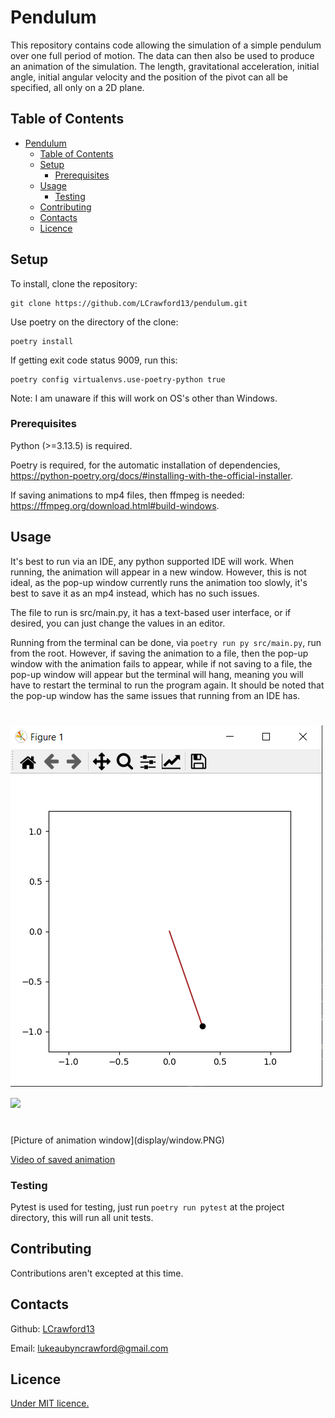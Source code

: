 # Pendulum
This repository contains code allowing the simulation of a simple pendulum over one full period of motion. The data can then also be used to produce an animation of the simulation. The length, gravitational acceleration, initial angle, initial angular velocity and the position of the pivot can all be specified, all only on a 2D plane.

## Table of Contents

- [Pendulum](#pendulum)
  - [Table of Contents](#table-of-contents)
  - [Setup](#setup)
    - [Prerequisites](#prerequisites)
  - [Usage](#usage)
    - [Testing](#testing)
  - [Contributing](#contributing)
  - [Contacts](#contacts)
  - [Licence](#licence)

## Setup

To install, clone the repository:
```shell
git clone https://github.com/LCrawford13/pendulum.git
```

Use poetry on the directory of the clone:
```shell
poetry install
```

If getting exit code status 9009, run this:
```shell
poetry config virtualenvs.use-poetry-python true
```

Note: I am unaware if this will work on OS's other than Windows.

### Prerequisites

Python (>=3.13.5) is required.

Poetry is required, for the automatic installation of dependencies, https://python-poetry.org/docs/#installing-with-the-official-installer. 

If saving animations to mp4 files, then ffmpeg is needed: https://ffmpeg.org/download.html#build-windows.

## Usage

It's best to run via an IDE, any python supported IDE will work. When running, the animation will appear in a new window. However, this is not ideal, as the pop-up window currently runs the animation too slowly, it's best to save it as an mp4 instead, which has no such issues.

The file to run is src/main.py, it has a text-based user interface, or if desired, you can just change the values in an editor.

Running from the terminal can be done, via `poetry run py src/main.py`, run from the root. However, if saving the animation to a file, then the pop-up window with the animation fails to appear, while if not saving to a file, the pop-up window will appear but the terminal will hang, meaning you will have to restart the terminal to run the program again. It should be noted that the pop-up window has the same issues that running from an IDE has.

<h1>
<img src="display/window.PNG">
<img src="display/video.mp4">
</h1><br>
[Picture of animation window](display/window.PNG)

[Video of saved animation](display/video.mp4)

### Testing

Pytest is used for testing, just run `poetry run pytest` at the project directory, this will run all unit tests.

## Contributing

Contributions aren't excepted at this time.

## Contacts

Github: [LCrawford13](https://github.com/LCrawford13)

Email: lukeaubyncrawford@gmail.com

## Licence

[Under MIT licence.](licence.md)
